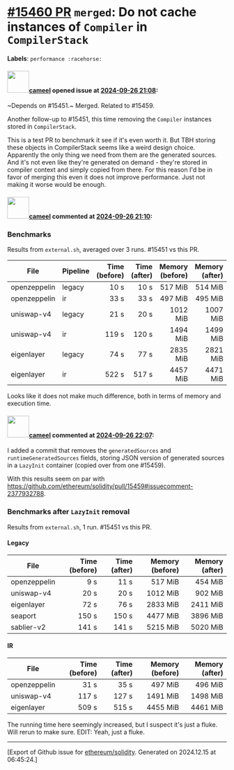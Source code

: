 # [\#15460 PR](https://github.com/ethereum/solidity/pull/15460) `merged`: Do not cache instances of `Compiler` in `CompilerStack`
**Labels**: `performance :racehorse:`


#### <img src="https://avatars.githubusercontent.com/u/137030?v=4" width="50">[cameel](https://github.com/cameel) opened issue at [2024-09-26 21:08](https://github.com/ethereum/solidity/pull/15460):

~Depends on #15451.~ Merged.
Related to #15459.

Another follow-up to #15451, this time removing the `Compiler` instances stored in `CompilerStack`.

This is a test PR to benchmark it see if it's even worth it. But TBH storing these objects in CompilerStack seems like a weird design choice. Apparently the only thing we need from them are the generated sources. And it's not even like they're generated on demand - they're stored in compiler context and simply copied from there. For this reason I'd be in favor of merging this even it does not improve performance. Just not making it worse would be enough.

#### <img src="https://avatars.githubusercontent.com/u/137030?v=4" width="50">[cameel](https://github.com/cameel) commented at [2024-09-26 21:10](https://github.com/ethereum/solidity/pull/15460#issuecomment-2377944753):

### Benchmarks
Results from `external.sh`, averaged over 3 runs. #15451 vs this PR.

|         File | Pipeline | Time (before) | Time (after) | Memory (before) | Memory (after) |
|--------------|----------|--------------:|-------------:|---------------:|---------------:|
| openzeppelin |   legacy |         10  s |        10  s |       517  MiB |      514  MiB  |
| openzeppelin |       ir |         33  s |        33  s |       497  MiB |      495  MiB  |
| uniswap-v4   |   legacy |         21  s |        20  s |       1012 MiB |      1007 MiB  |
| uniswap-v4   |       ir |         119 s |        120 s |       1494 MiB |      1499 MiB  |
| eigenlayer   |   legacy |         74  s |        77  s |       2835 MiB |      2821 MiB  |
| eigenlayer   |       ir |         522 s |        517 s |       4457 MiB |      4471 MiB  |

Looks like it does not make much difference, both in terms of memory and execution time.

#### <img src="https://avatars.githubusercontent.com/u/137030?v=4" width="50">[cameel](https://github.com/cameel) commented at [2024-09-26 22:07](https://github.com/ethereum/solidity/pull/15460#issuecomment-2378021278):

I added a commit that removes the `generatedSources` and `runtimeGeneratedSources` fields, storing JSON version of generated sources in a `LazyInit` container (copied over from one #15459).

With this results seem on par with https://github.com/ethereum/solidity/pull/15459#issuecomment-2377932788.

### Benchmarks after `LazyInit` removal
Results from `external.sh`, 1 run. #15451 vs this PR.

#### Legacy
|         File | Time (before) | Time (after) | Memory (before) | Memory (after) |
|--------------|--------------:|-------------:|----------------:|---------------:|
| openzeppelin |           9 s |         11 s |         517 MiB |        454 MiB |
| uniswap-v4   |          20 s |         20 s |        1012 MiB |        902 MiB |
| eigenlayer   |          72 s |         76 s |        2833 MiB |       2411 MiB |
| seaport      |         150 s |        150 s |        4477 MiB |       3896 MiB |
| sablier-v2   |         141 s |        141 s |        5215 MiB |       5020 MiB |

#### IR
|         File | Time (before) | Time (after) | Memory (before) | Memory (after) |
|--------------|--------------:|-------------:|----------------:|---------------:|
| openzeppelin |          31 s |         35 s |         497 MiB |        496 MiB |
| uniswap-v4   |         117 s |        127 s |        1491 MiB |       1498 MiB |
| eigenlayer   |         509 s |        515 s |        4455 MiB |       4461 MiB |

The running time here seemingly increased, but I suspect it's just a fluke. Will rerun to make sure. EDIT: Yeah, just a fluke.


-------------------------------------------------------------------------------



[Export of Github issue for [ethereum/solidity](https://github.com/ethereum/solidity). Generated on 2024.12.15 at 06:45:24.]

